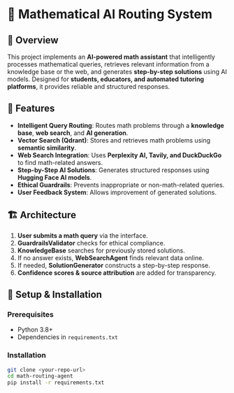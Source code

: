 # 🧮 Mathematical AI Routing System

## 📌 Overview
This project implements an **AI-powered math assistant** that intelligently processes mathematical queries, retrieves relevant information from a knowledge base or the web, and generates **step-by-step solutions** using AI models. Designed for **students, educators, and automated tutoring platforms**, it provides reliable and structured responses.

## 🚀 Features
- **Intelligent Query Routing**: Routes math problems through a **knowledge base**, **web search**, and **AI generation**.
- **Vector Search (Qdrant)**: Stores and retrieves math problems using **semantic similarity**.
- **Web Search Integration**: Uses **Perplexity AI, Tavily, and DuckDuckGo** to find math-related answers.
- **Step-by-Step AI Solutions**: Generates structured responses using **Hugging Face AI models**.
- **Ethical Guardrails**: Prevents inappropriate or non-math-related queries.
- **User Feedback System**: Allows improvement of generated solutions.

## 🏗️ Architecture
1. **User submits a math query** via the interface.
2. **GuardrailsValidator** checks for ethical compliance.
3. **KnowledgeBase** searches for previously stored solutions.
4. If no answer exists, **WebSearchAgent** finds relevant data online.
5. If needed, **SolutionGenerator** constructs a step-by-step response.
6. **Confidence scores & source attribution** are added for transparency.

## 🔧 Setup & Installation
### **Prerequisites**
- Python 3.8+
- Dependencies in `requirements.txt`

### **Installation**
```bash
git clone <your-repo-url>
cd math-routing-agent
pip install -r requirements.txt